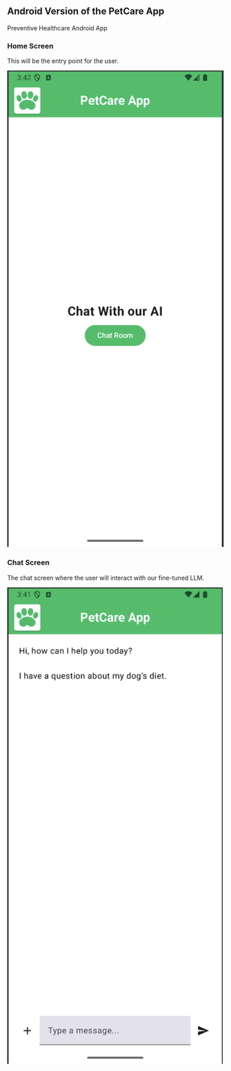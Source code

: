 ## Android Version of the PetCare App

Preventive Healthcare Android App

### Home Screen
This will be the entry point for the user.

<img src="Docs/HomeScreen.png" alt="Home Screen" width="502"/>

### Chat Screen
The chat screen where the user will interact with our fine-tuned LLM.

<img src="Docs/ChatScreen.png" alt="Chat Screen" width="500"/>
